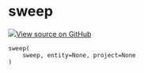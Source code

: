 # sweep



[![](https://www.tensorflow.org/images/GitHub-Mark-32px.png)View source on GitHub](https://www.github.com/wandb/client/tree/v0.10.27/wandb/wandb_controller.py#L740-L762)






<pre><code>sweep(
    sweep, entity=None, project=None
)</code></pre>



